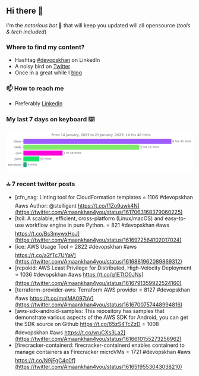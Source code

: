 <!--- [![Hits](https://hits.seeyoufarm.com/api/count/incr/badge.svg?url=https%3A%2F%2Fgithub.com%2Fakhan4u%2Fhit-counter&count_bg=%2379C83D&title_bg=%23555555&icon=&icon_color=%23E7E7E7&title=visits&edge_flat=false)](https://hits.seeyoufarm.com) --->

## Hi there 👋

I'm the _notorious bot_ 🤣 that will keep you updated will all opensource (_tools & tech included_) 

### Where to find my content?

* Hashtag [#devopskhan](https://www.linkedin.com/feed/hashtag/devopskhan) on LinkedIn
* A noisy bird on [Twitter](https://twitter.com/Amaankhan4you)
* Once in a great while I [blog](https://linuxparrot.netlify.app) 


### 📫 **How to reach me**

* Preferably [LinkedIn](https://www.linkedin.com/in/amaan-khan-linux-ninja)

### My last 7 days on keyboard ⌨️

<img src="https://github.com/akhan4u/akhan4u/blob/main/images/stat.svg" alt="Amaan's Wakatime Activity!"/>

### 🔝 7 recent twitter posts
<!-- DEVDOJO:START -->
- [cfn_nag: Linting tool for CloudFormation templates
⭐️ 1106
#devopskhan #aws
Author: @stelligent
https://t.co/f1Zo9uwk4N](https://twitter.com/Amaankhan4you/status/1617063168379060225)
- [toil: A scalable, efficient, cross-platform &lpar;Linux/macOS&rpar; and easy-to-use workflow engine in pure Python.
⭐️ 821
#devopskhan #aws
https://t.co/Bs3mywxHoJ](https://twitter.com/Amaankhan4you/status/1616972564102017024)
- [ice: AWS Usage Tool
⭐️ 2822
#devopskhan #aws
https://t.co/a2fTc7UYaV](https://twitter.com/Amaankhan4you/status/1616881962089869312)
- [repokid: AWS Least Privilege for Distributed, High-Velocity Deployment
⭐️ 1036
#devopskhan #aws
https://t.co/q1ETtO0JNs](https://twitter.com/Amaankhan4you/status/1616791359922524160)
- [terraform-provider-aws: Terraform AWS provider
⭐️ 8127
#devopskhan #aws
https://t.co/mplMA097bV](https://twitter.com/Amaankhan4you/status/1616700757448994816)
- [aws-sdk-android-samples: This repository has samples that demonstrate various aspects of the AWS SDK for Android, you can get the SDK source on Github https://t.co/65zS4TcZzD
⭐️ 1008
#devopskhan #aws
https://t.co/vruCXs3La2](https://twitter.com/Amaankhan4you/status/1616610155273256962)
- [firecracker-containerd: firecracker-containerd enables containerd to manage containers as Firecracker microVMs
⭐️ 1721
#devopskhan #aws
https://t.co/N9jFgC4c0f](https://twitter.com/Amaankhan4you/status/1616519553043038210)
<!-- DEVDOJO:END -->

<!-- ![Amaan's GitHub stats](https://github-readme-stats.vercel.app/api?username=akhan4u&count_private=true&show_icons=true&hide=contribs) -->
